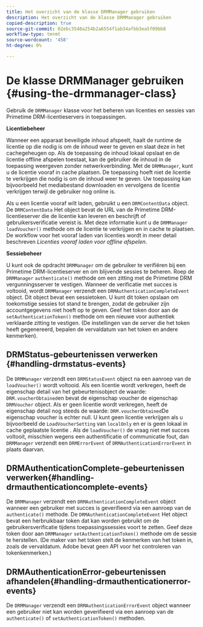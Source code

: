 ```yaml
---
title: Het overzicht van de klasse DRMManager gebruiken
description: Het overzicht van de klasse DRMManager gebruiken
copied-description: true
source-git-commit: 02ebc3548a254b2a6554f1ab34afbb3ea5f09bb8
workflow-type: tm+mt
source-wordcount: '458'
ht-degree: 0%

---
```


# De klasse DRMManager gebruiken {#using-the-drmmanager-class}

Gebruik de `DRMManager` klasse voor het beheren van licenties en sessies van Primetime DRM-licentieservers in toepassingen.

**Licentiebeheer**

Wanneer een apparaat beveiligde inhoud afspeelt, haalt de runtime de licentie op die nodig is om de inhoud weer te geven en slaat deze in het cachegeheugen op. Als de toepassing de inhoud lokaal opslaat en de licentie offline afspelen toestaat, kan de gebruiker de inhoud in de toepassing weergeven zonder netwerkverbinding. Met de `DRMManager`, kunt u de licentie vooraf in cache plaatsen. De toepassing hoeft niet de licentie te verkrijgen die nodig is om de inhoud weer te geven. Uw toepassing kan bijvoorbeeld het mediabestand downloaden en vervolgens de licentie verkrijgen terwijl de gebruiker nog online is.

Als u een licentie vooraf wilt laden, gebruikt u een `DRMContentData` object. De `DRMContentData` Het object bevat de URL van de Primetime DRM-licentieserver die de licentie kan leveren en beschrijft of gebruikersverificatie vereist is. Met deze informatie kunt u de `DRMManager` `loadVoucher()` methode om de licentie te verkrijgen en in cache te plaatsen. De workflow voor het vooraf laden van licenties wordt in meer detail beschreven *Licenties vooraf laden voor offline afspelen*.

**Sessiebeheer**

U kunt ook de opdracht `DRMManager` om de gebruiker te verifiëren bij een Primetime DRM-licentieserver en om blijvende sessies te beheren. Roep de `DRMManager` `authenticate()` methode om een zitting met de Primetime DRM vergunningsserver te vestigen. Wanneer de verificatie met succes is voltooid, wordt `DRMManager` verzendt een `DRMAuthenticationCompleteEvent` object. Dit object bevat een sessietoken. U kunt dit token opslaan om toekomstige sessies tot stand te brengen, zodat de gebruiker zijn accountgegevens niet hoeft op te geven. Geef het token door aan de `setAuthenticationToken()` methode om een nieuwe voor authentiek verklaarde zitting te vestigen. (De instellingen van de server die het token heeft gegenereerd, bepalen de vervaldatum van het token en andere kenmerken).

## DRMStatus-gebeurtenissen verwerken {#handling-drmstatus-events}

De `DRMManager` verzendt een `DRMStatusEvent` object na een aanroep van de `loadVoucher()` wordt voltooid. Als een licentie wordt verkregen, heeft de eigenschap detail van het gebeurtenisobject de waarde: `DRM.voucherObtained`en bevat de eigenschap voucher de eigenschap `DRMVoucher` object. Als er geen licentie wordt verkregen, heeft de eigenschap detail nog steeds de waarde: `DRM.voucherObtained`De eigenschap voucher is echter null. U kunt geen licentie verkrijgen als u bijvoorbeeld de `LoadVoucherSetting` van `localOnly` en er is geen lokaal in cache geplaatste licentie . Als de `loadVoucher()` de vraag niet met succes voltooit, misschien wegens een authentificatie of communicatie fout, dan `DRMManager` verzendt een `DRMErrorEvent` of `DRMAuthenticationErrorEvent` in plaats daarvan.

## DRMAuthenticationComplete-gebeurtenissen verwerken{#handling-drmauthenticationcomplete-events}

De `DRMManager` verzendt een `DRMAuthenticationCompleteEvent` object wanneer een gebruiker met succes is geverifieerd via een aanroep van de `authenticate()` methode. De `DRMAuthenticationCompleteEvent` Het object bevat een herbruikbaar token dat kan worden gebruikt om de gebruikersverificatie tijdens toepassingssessies voort te zetten. Geef deze token door aan `DRMManager` `setAuthenticationToken()` methode om de sessie te herstellen. (De maker van het token stelt de kenmerken van het token in, zoals de vervaldatum. Adobe bevat geen API voor het controleren van tokenkenmerken.)

## DRMAuthenticationError-gebeurtenissen afhandelen{#handling-drmauthenticationerror-events}

De `DRMManager` verzendt een `DRMAuthenticationErrorEvent` object wanneer een gebruiker niet kan worden geverifieerd via een aanroep van de `authenticate()` of `setAuthenticationToken()` methoden.
